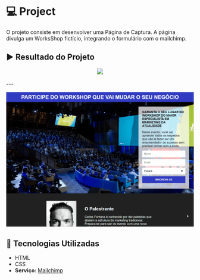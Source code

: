 # :computer: Project
O projeto consiste em desenvolver uma Página de Captura. A página divulga um WorksShop fictício, integrando o formulário com o mailchimp.

## :arrow_forward: Resultado do Projeto
<p align="center">
  <img src="images/Readme1.gif">
</p>
---
<p align="center">
  <img src="images/Readme.gif">
</p>

## :rocket: Tecnologias Utilizadas
* HTML
* CSS
* **Serviço:** [Mailchimp](https://mailchimp.com/)
